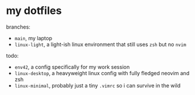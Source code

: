 # my dotfiles

branches:
- `main`, my laptop
- `linux-light`, a light-ish linux environment that still uses `zsh` but no `nvim`

todo:
- `env42`, a config specifically for my work session
- `linux-desktop`, a heavyweight linux config with fully fledged neovim and zsh
- `linux-minimal`, probably just a tiny `.vimrc` so i can survive in the wild
